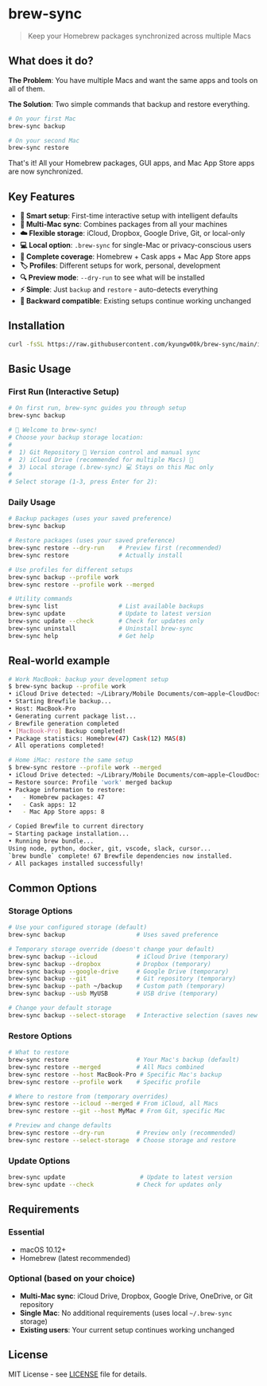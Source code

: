 # brew-sync

> Keep your Homebrew packages synchronized across multiple Macs

## What does it do?

**The Problem**: You have multiple Macs and want the same apps and tools on all of them.

**The Solution**: Two simple commands that backup and restore everything.

```bash
# On your first Mac
brew-sync backup

# On your second Mac  
brew-sync restore
```

That's it! All your Homebrew packages, GUI apps, and Mac App Store apps are now synchronized.

## Key Features

- **🚀 Smart setup**: First-time interactive setup with intelligent defaults
- **🔄 Multi-Mac sync**: Combines packages from all your machines
- **☁️ Flexible storage**: iCloud, Dropbox, Google Drive, Git, or local-only
- **💻 Local option**: `.brew-sync` for single-Mac or privacy-conscious users
- **📱 Complete coverage**: Homebrew + Cask apps + Mac App Store apps  
- **🏷️ Profiles**: Different setups for work, personal, development
- **🔍 Preview mode**: `--dry-run` to see what will be installed
- **⚡ Simple**: Just `backup` and `restore` - auto-detects everything
- **🔄 Backward compatible**: Existing setups continue working unchanged

## Installation

```bash
curl -fsSL https://raw.githubusercontent.com/kyungw00k/brew-sync/main/install.sh | bash
```

## Basic Usage

### First Run (Interactive Setup)
```bash
# On first run, brew-sync guides you through setup
brew-sync backup

# 🍺 Welcome to brew-sync!
# Choose your backup storage location:
#
#  1) Git Repository 🔄 Version control and manual sync
#  2) iCloud Drive (recommended for multiple Macs) 📱 
#  3) Local storage (.brew-sync) 💻 Stays on this Mac only
#
# Select storage (1-3, press Enter for 2): 
```

### Daily Usage
```bash
# Backup packages (uses your saved preference)
brew-sync backup

# Restore packages (uses your saved preference)
brew-sync restore --dry-run    # Preview first (recommended)
brew-sync restore              # Actually install

# Use profiles for different setups
brew-sync backup --profile work
brew-sync restore --profile work --merged

# Utility commands
brew-sync list                 # List available backups
brew-sync update               # Update to latest version
brew-sync update --check       # Check for updates only
brew-sync uninstall            # Uninstall brew-sync
brew-sync help                 # Get help
```

## Real-world example

```bash
# Work MacBook: backup your development setup
$ brew-sync backup --profile work
• iCloud Drive detected: ~/Library/Mobile Documents/com~apple~CloudDocs/brew-backup
• Starting Brewfile backup...
• Host: MacBook-Pro
• Generating current package list...
✓ Brewfile generation completed
• [MacBook-Pro] Backup completed!
• Package statistics: Homebrew(47) Cask(12) MAS(8)
✓ All operations completed!

# Home iMac: restore the same setup  
$ brew-sync restore --profile work --merged
• iCloud Drive detected: ~/Library/Mobile Documents/com~apple~CloudDocs/brew-backup
→ Restore source: Profile 'work' merged backup
• Package information to restore:
•   - Homebrew packages: 47
•   - Cask apps: 12
•   - Mac App Store apps: 8

✓ Copied Brewfile to current directory
→ Starting package installation...
• Running brew bundle...
Using node, python, docker, git, vscode, slack, cursor...
`brew bundle` complete! 67 Brewfile dependencies now installed.
✓ All packages installed successfully!
```

## Common Options

### Storage Options
```bash
# Use your configured storage (default)
brew-sync backup                    # Uses saved preference

# Temporary storage override (doesn't change your default)
brew-sync backup --icloud           # iCloud Drive (temporary)
brew-sync backup --dropbox          # Dropbox (temporary)
brew-sync backup --google-drive     # Google Drive (temporary)
brew-sync backup --git              # Git repository (temporary)
brew-sync backup --path ~/backup    # Custom path (temporary)
brew-sync backup --usb MyUSB        # USB drive (temporary)

# Change your default storage
brew-sync backup --select-storage   # Interactive selection (saves new default)
```

### Restore Options
```bash
# What to restore
brew-sync restore                   # Your Mac's backup (default)
brew-sync restore --merged          # All Macs combined
brew-sync restore --host MacBook-Pro # Specific Mac's backup
brew-sync restore --profile work    # Specific profile

# Where to restore from (temporary overrides)
brew-sync restore --icloud --merged # From iCloud, all Macs
brew-sync restore --git --host MyMac # From Git, specific Mac

# Preview and change defaults
brew-sync restore --dry-run         # Preview only (recommended)
brew-sync restore --select-storage  # Choose storage and restore
```

### Update Options
```bash
brew-sync update                     # Update to latest version
brew-sync update --check            # Check for updates only
```

## Requirements

### Essential
- macOS 10.12+
- Homebrew (latest recommended)

### Optional (based on your choice)
- **Multi-Mac sync**: iCloud Drive, Dropbox, Google Drive, OneDrive, or Git repository
- **Single Mac**: No additional requirements (uses local `~/.brew-sync` storage)
- **Existing users**: Your current setup continues working unchanged

## License

MIT License - see [LICENSE](LICENSE) file for details.